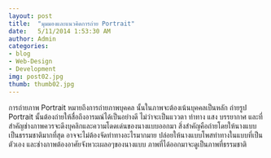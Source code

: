 ```yaml
---
layout: post
title:  "มุมมองและแนวคิดการถ่าย Portrait"
date:   5/11/2014 1:53:30 AM 
author: Admin
categories: 
- blog
- Web-Design
- Development
img: post02.jpg
thumb: thumb02.jpg
---
```


การถ่ายภาพ Portrait หมายถึงการถ่ายภาพบุคคล นั้นในภาพจะต้องเน้นบุคคลเป็นหลัก ถ่ายรูป Portrait นั้นต้องถ่ายให้สื่อถึงอารมณ์ได้เป็นอย่างดี ไม่ว่าจะเป็นแววตา ท่าทาง แสง บรรยากาศ และที่สำคัญช่างภาพควรจะดึงบุคลิกและความโดดเด่นของนางแบบออกมา สิ่งสำคัญคือถ่ายโดยให้นางแบบเป็นธรรมชาติมากที่สุด อาจจะไม่ต้องจัดท่าทางอะไรมากมาย ปล่อยให้นางแบบโพสท่าทางในแบบที่เป็นตัวเอง และช่างภาพต้องอาศัยจังหวะเผลอๆของนางแบบ ภาพที่ได้ออกมาจะดูเป็นภาพที่ธรรมชาติ 